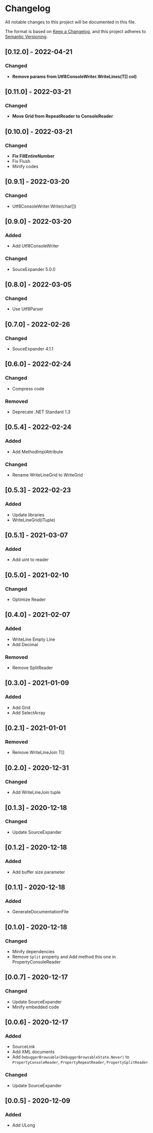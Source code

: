 # Changelog

All notable changes to this project will be documented in this file.

The format is based on [Keep a Changelog](https://keepachangelog.com/en/1.0.0/),
and this project adheres to [Semantic Versioning](https://semver.org/spec/v2.0.0.html).

## [0.12.0] - 2022-04-21
### Changed
- **Remove params from Utf8ConsoleWriter.WriteLines<T>(T[] col)**

## [0.11.0] - 2022-03-21
### Changed
- **Move Grid from RepeatReader to ConsoleReader**

## [0.10.0] - 2022-03-21
### Changed
- **Fix FillEntireNumber**
- Fix Flush
- Minify codes

## [0.9.1] - 2022-03-20
### Changed
- Utf8ConsoleWriter.Write(char[])

## [0.9.0] - 2022-03-20
### Added
- Add Utf8ConsoleWriter
### Changed
- SouceExpander 5.0.0

## [0.8.0] - 2022-03-05
### Changed
- Use Utf8Parser

## [0.7.0] - 2022-02-26
### Changed
- SouceExpander 4.1.1

## [0.6.0] - 2022-02-24
### Changed
- Compress code
### Removed
- Deprecate .NET Standard 1.3

## [0.5.4] - 2022-02-24
### Added
- Add MethodImplAttribute
### Changed
- Rename WriteLineGrid to WriteGrid

## [0.5.3] - 2022-02-23
### Added
- Update libraries
- WriteLineGrid(ITuple)

## [0.5.1] - 2021-03-07
### Added
- Add uint to reader

## [0.5.0] - 2021-02-10
### Changed
- Optimize Reader

## [0.4.0] - 2021-02-07
### Added
- WriteLine Empty Line
- Add Decimal

### Removed
- Remove SplitReader

## [0.3.0] - 2021-01-09
### Added

- Add Grid
- Add SelectArray

## [0.2.1] - 2021-01-01
### Removed

- Remove WriteLineJoin T[]

## [0.2.0] - 2020-12-31
### Changed

- Add WriteLineJoin tuple

## [0.1.3] - 2020-12-18
### Changed

- Update SourceExpander

## [0.1.2] - 2020-12-18
### Added

- Add buffer size parameter

## [0.1.1] - 2020-12-18
### Added

- GenerateDocumentationFile

## [0.1.0] - 2020-12-18
### Changed

- Minify dependencies
- Remove `Split` property and Add method this one in PropertyConsoleReader

## [0.0.7] - 2020-12-17
### Changed

- Update SourceExpander
- Minify embedded code

## [0.0.6] - 2020-12-17
### Added

- SourceLink
- Add XML documents
- Add `DebuggerBrowsable(DebuggerBrowsableState.Never)` to `PropertyConsoleReader`, `PropertyRepeatReader`, `PropertySplitReader`

### Changed

- Update SourceExpander

## [0.0.5] - 2020-12-09
### Added

- Add ULong